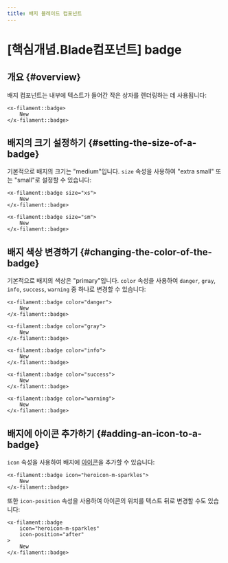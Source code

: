 ```yaml
---
title: 배지 블레이드 컴포넌트
---
```

# [핵심개념.Blade컴포넌트] badge
## 개요 {#overview}

배지 컴포넌트는 내부에 텍스트가 들어간 작은 상자를 렌더링하는 데 사용됩니다:

```blade
<x-filament::badge>
    New
</x-filament::badge>
```

## 배지의 크기 설정하기 {#setting-the-size-of-a-badge}

기본적으로 배지의 크기는 "medium"입니다. `size` 속성을 사용하여 "extra small" 또는 "small"로 설정할 수 있습니다:

```blade
<x-filament::badge size="xs">
    New
</x-filament::badge>

<x-filament::badge size="sm">
    New
</x-filament::badge>
```

## 배지 색상 변경하기 {#changing-the-color-of-the-badge}

기본적으로 배지의 색상은 "primary"입니다. `color` 속성을 사용하여 `danger`, `gray`, `info`, `success`, `warning` 중 하나로 변경할 수 있습니다:

```blade
<x-filament::badge color="danger">
    New
</x-filament::badge>

<x-filament::badge color="gray">
    New
</x-filament::badge>

<x-filament::badge color="info">
    New
</x-filament::badge>

<x-filament::badge color="success">
    New
</x-filament::badge>

<x-filament::badge color="warning">
    New
</x-filament::badge>
```

## 배지에 아이콘 추가하기 {#adding-an-icon-to-a-badge}

`icon` 속성을 사용하여 배지에 [아이콘](https://blade-ui-kit.com/blade-icons?set=1#search)을 추가할 수 있습니다:

```blade
<x-filament::badge icon="heroicon-m-sparkles">
    New
</x-filament::badge>
```

또한 `icon-position` 속성을 사용하여 아이콘의 위치를 텍스트 뒤로 변경할 수도 있습니다:

```blade
<x-filament::badge
    icon="heroicon-m-sparkles"
    icon-position="after"
>
    New
</x-filament::badge>
```
